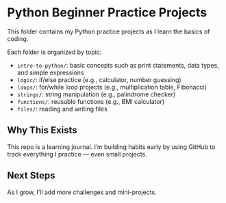 # Python Beginner Practice Projects

This folder contains my Python practice projects as I learn the basics of coding.

Each folder is organized by topic:
- `intro-to-python/`: basic concepts such as print statements, data types, and simple expressions
- `logic/`: if/else practice (e.g., calculator, number guessing)
- `loops/`: for/while loop projects (e.g., multiplication table, Fibonacci)
- `strings/`: string manipulation (e.g., palindrome checker)
- `functions/`: reusable functions (e.g., BMI calculator)
- `files/`: reading and writing files

## Why This Exists
This repo is a learning journal. I’m building habits early by using GitHub to track everything I practice — even small projects.

## Next Steps
As I grow, I’ll add more challenges and mini-projects.
